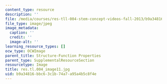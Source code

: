 ```yaml
---
content_type: resource
description: ''
file: /media/courses/res-tll-004-stem-concept-videos-fall-2013/b9a34816bbc63c1b74a7a95a4b5c8f4e_res.tl.004_image11.jpg
file_type: image/jpeg
image_metadata:
  caption: ''
  credit: ''
  image-alt: ''
learning_resource_types: []
ocw_type: OCWImage
parent_title: Structure-Function Properties
parent_type: SupplementalResourceSection
resourcetype: Image
title: res.tl.004_image11.jpg
uid: b9a34816-bbc6-3c1b-74a7-a95a4b5c8f4e
---
```

